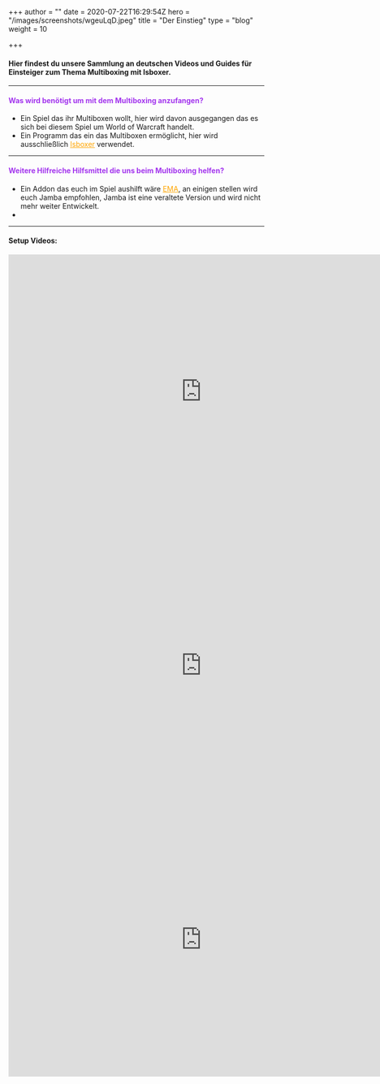 +++
author = ""
date = 2020-07-22T16:29:54Z
hero = "/images/screenshots/wgeuLqD.jpeg"
title = "Der Einstieg"
type = "blog"
weight = 10

+++
#### Hier findest du unsere Sammlung an deutschen Videos und Guides für Einsteiger zum Thema Multiboxing mit Isboxer.

***

#### <p style="color:a335ee">Was wird benötigt um mit dem Multiboxing anzufangen?</p>

* Ein Spiel das ihr Multiboxen wollt, hier wird davon ausgegangen das es sich bei diesem Spiel um World of Warcraft handelt.
* Ein Programm das ein das Multiboxen ermöglicht, hier wird ausschließlich <a href="https://isboxer.com/" style="color:Orange;"><ins>Isboxer</ins></a> verwendet.

***

#### <p style="color:a335ee">Weitere Hilfreiche Hilfsmittel die uns beim Multiboxing helfen?</p>

* Ein Addon das euch im Spiel aushilft wäre <a href="https://www.curseforge.com/wow/addons/ema" style="color:Orange;"><ins>EMA</ins></a>, an einigen stellen wird euch Jamba empfohlen, Jamba ist eine veraltete Version und wird nicht mehr weiter Entwickelt.
* 

***

#### Setup Videos:

<iframe title="Seancool Setup" width="760" height="540" src="https://www.youtube.com/embed/V-3b3GyVZsM" frameborder="0" allow="accelerometer; autoplay; encrypted-media" allowfullscreen></iframe>

<iframe title="Termi Setup part1" width="760" height="540" src="https://www.youtube.com/embed/2V9tXIgRqZE" frameborder="0" allow="accelerometer; autoplay; encrypted-media" allowfullscreen></iframe>

<iframe title="Termi Setup part2" width="760" height="540" src="https://www.youtube.com/embed/w6CcpfHyg2Y" frameborder="0" allow="accelerometer; autoplay; encrypted-media" allowfullscreen></iframe>